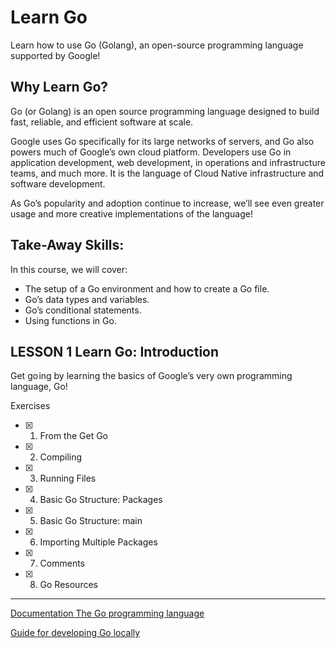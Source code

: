 # Learn Go

Learn how to use Go (Golang), an open-source programming language supported by Google!

## Why Learn Go?

Go (or Golang) is an open source programming language designed to build fast, reliable, and efficient software at scale.

Google uses Go specifically for its large networks of servers, and Go also powers much of Google’s own cloud platform. Developers use Go in application development, web development, in operations and infrastructure teams, and much more. It is the language of Cloud Native infrastructure and software development.

As Go’s popularity and adoption continue to increase, we’ll see even greater usage and more creative implementations of the language!

## Take-Away Skills:

In this course, we will cover:

- The setup of a Go environment and how to create a Go file.
- Go’s data types and variables.
- Go’s conditional statements.
- Using functions in Go.


## LESSON 1 Learn Go: Introduction

Get go ing by learning the basics of Google’s very own programming language, Go!

Exercises

- [x] 1. From the Get Go

- [x] 2. Compiling

- [x] 3. Running Files

- [x] 4. Basic Go Structure: Packages

- [x] 5. Basic Go Structure: main

- [x] 6. Importing Multiple Packages

- [x] 7. Comments

- [x] 8. Go Resources

---

[Documentation The Go programming language](https://golang.org/doc/)

[Guide for developing Go locally](https://www.codecademy.com/articles/setting-up-go-locally)

